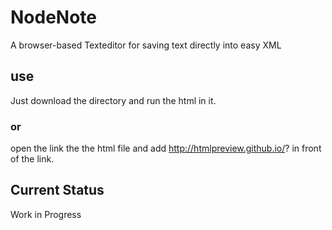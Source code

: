 # NodeNote
A browser-based Texteditor for saving text directly into easy XML

## use
Just download the directory and run the html in it. 
### or
open the link the the html file and add http://htmlpreview.github.io/? in front of the link.

## Current Status
Work in Progress
